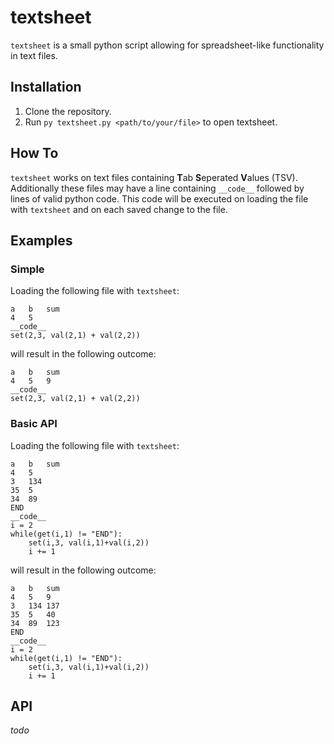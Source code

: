 # textsheet

`textsheet` is a small python script allowing for spreadsheet-like functionality in text files.

## Installation

1. Clone the repository.
2. Run `py textsheet.py <path/to/your/file>` to open textsheet.

## How To

`textsheet` works on text files containing **T**ab **S**eperated **V**alues (TSV).
Additionally these files may have a line containing `__code__` followed by lines of valid python code.
This code will be executed on loading the file with `textsheet` and on each saved change to the file.

## Examples

### Simple

Loading the following file with `textsheet`:
```
a	b	sum
4	5
__code__
set(2,3, val(2,1) + val(2,2))
```
will result in the following outcome:
```
a	b	sum
4	5	9
__code__
set(2,3, val(2,1) + val(2,2))
```

### Basic API
Loading the following file with `textsheet`:
```
a	b	sum
4	5
3	134
35	5
34	89
END
__code__
i = 2
while(get(i,1) != "END"):
	set(i,3, val(i,1)+val(i,2))
	i += 1
```
will result in the following outcome:
```
a	b	sum
4	5	9
3	134	137
35	5	40
34	89	123
END
__code__
i = 2
while(get(i,1) != "END"):
	set(i,3, val(i,1)+val(i,2))
	i += 1
```

## API

*todo*
